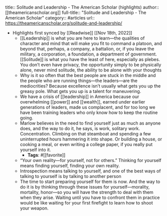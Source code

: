 title:: Solitude and Leadership - The American Scholar (highlights)
author:: [[theamericanscholar.org]]
full-title:: "Solitude and Leadership - The American Scholar"
category:: #articles
url:: https://theamericanscholar.org/solitude-and-leadership/

- Highlights first synced by [[Readwise]] [[Nov 18th, 2022]]
	- [[Leadership]] is what you are here to learn—the qualities of character and mind that will make you fit to command a platoon, and beyond that, perhaps, a company, a battalion, or, if you leave the military, a corporation, a foundation, a department of government. [[Solitude]] is what you have the least of here, especially as plebes. You don’t even have privacy, the opportunity simply to be physically alone, never mind solitude, the ability to be alone with your thoughts
	- Why is it so often that the best people are stuck in the middle and the people who are running things—the leaders—are the mediocrities? Because excellence isn’t usually what gets you up the greasy pole. What gets you up is a talent for maneuvering.
	- We have a crisis of [[leadership]] in America because our overwhelming [[power]] and [[wealth]], earned under earlier generations of leaders, made us complacent, and for too long we have been training leaders who only know how to keep the routine going.
	- Marlow believes in the need to find yourself just as much as anyone does, and the way to do it, he says, is work, solitary work. Concentration. Climbing on that steamboat and spending a few uninterrupted hours hammering it into shape. Or building a house, or cooking a meal, or even writing a college paper, if you really put yourself into it.
		- **Tags**: #[[favorite]]
	- “Your own reality—for yourself, not for others.” Thinking for yourself means finding yourself, finding your own reality.
	- Introspection means talking to yourself, and one of the best ways of talking to yourself is by talking to another person
	- The time to start preparing yourself for them is now. And the way to do it is by thinking through these issues for yourself—morality, mortality, honor—so you will have the strength to deal with them when they arise. Waiting until you have to confront them in practice would be like waiting for your first firefight to learn how to shoot your weapon.